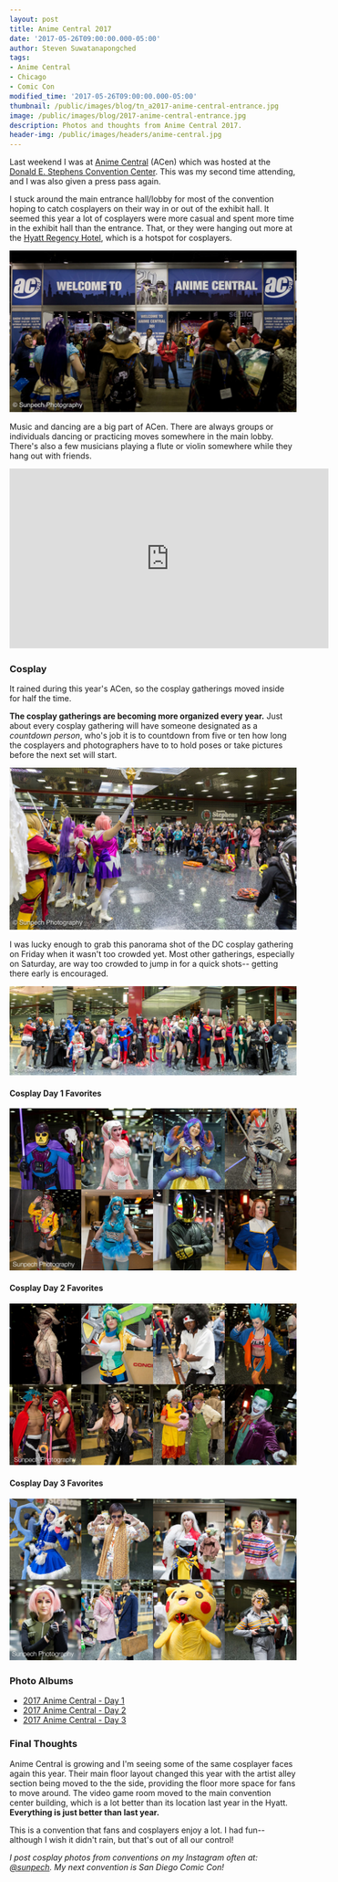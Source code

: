 ```yaml
---
layout: post
title: Anime Central 2017
date: '2017-05-26T09:00:00.000-05:00'
author: Steven Suwatanapongched
tags:
- Anime Central
- Chicago
- Comic Con
modified_time: '2017-05-26T09:00:00.000-05:00'
thumbnail: /public/images/blog/tn_a2017-anime-central-entrance.jpg
image: /public/images/blog/2017-anime-central-entrance.jpg
description: Photos and thoughts from Anime Central 2017.
header-img: /public/images/headers/anime-central.jpg
---
```


Last weekend I was at [Anime Central](https://www.acen.org) (ACen) which was hosted at the [Donald E. Stephens Convention Center](http://www.rosemont.com/desconvention/). This was my second time attending, and I was also given a press pass again.

I stuck around the main entrance hall/lobby for most of the convention hoping to catch cosplayers on their way in or out of the exhibit hall. It seemed this year a lot of cosplayers were more casual and spent more time in the exhibit hall than the entrance. That, or they were hanging out more at the [Hyatt Regency Hotel](https://ohare.regency.hyatt.com), which is a hotspot for cosplayers.

![Anime Central Entrance](/public/images/blog/2017-anime-central-entrance.jpg)

Music and dancing are a big part of ACen. There are always groups or individuals dancing or practicing moves somewhere in the main lobby. There's also a few musicians playing a flute or violin somewhere while they hang out with friends.

<div class="video-container">
<iframe width="560" height="315" src="https://www.youtube.com/embed/6U0hzCWdMhs?rel=0" frameborder="0" allowfullscreen></iframe>
</div>

### Cosplay

It rained during this year's ACen, so the cosplay gatherings moved inside for half the time.

**The cosplay gatherings are becoming more organized every year.** Just about every cosplay gathering will have someone designated as a *countdown person*, who's job it is to countdown from five or ten how long the cosplayers and photographers have to to hold poses or take pictures before the next set will start.

![Cosplay Gatherings](/public/images/blog/2017-anime-central-cosplay-gathering.jpg)

I was lucky enough to grab this panorama shot of the DC cosplay gathering on Friday when it wasn't too crowded yet. Most other gatherings, especially on Saturday, are way too crowded to jump in for a quick shots-- getting there early is encouraged.

![DC Cosplay group panorama](/public/images/blog/2017-anime-central-dc-cosplay-group-pano.jpg)


#### Cosplay Day 1 Favorites

![2017 Anime Central Day 1 Cosplay Collage](/public/images/blog/2017-anime-central-day-1-cosplay-collage.jpg)

#### Cosplay Day 2 Favorites

![2017 Anime Central Day 2 Cosplay Collage](/public/images/blog/2017-anime-central-day-2-cosplay-collage.jpg)

#### Cosplay Day 3 Favorites

![2017 Anime Central Day 3 Cosplay Collage](/public/images/blog/2017-anime-central-day-3-cosplay-collage.jpg)

### Photo Albums

* [2017 Anime Central - Day 1](https://www.facebook.com/pg/SunpechPhotography/photos/?tab=album&album_id=1424057307659289)
* [2017 Anime Central - Day 2](https://www.facebook.com/pg/SunpechPhotography/photos/?tab=album&album_id=1424064670991886)
* [2017 Anime Central - Day 3](https://www.facebook.com/pg/SunpechPhotography/photos/?tab=album&album_id=1424070400991313)

### Final Thoughts

Anime Central is growing and I'm seeing some of the same cosplayer faces again this year. Their main floor layout changed this year with the artist alley section being moved to the the side, providing the floor more space for fans to move around. The video game room moved to the main convention center building, which is a lot better than its location last year in the Hyatt. **Everything is just better than last year.**

This is a convention that fans and cosplayers enjoy a lot. I had fun-- although I wish it didn't rain, but that's out of all our control!

*I post cosplay photos from conventions on my Instagram often at: [@sunpech](https://www.instagram.com/sunpech/). My next convention is San Diego Comic Con!*
